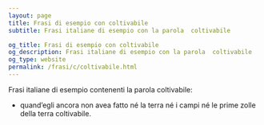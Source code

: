 ```yaml
---
layout: page
title: Frasi di esempio con coltivabile 
subtitle: Frasi italiane di esempio con la parola  coltivabile

og_title: Frasi di esempio con coltivabile 
og_description: Frasi italiane di esempio con la parola  coltivabile
og_type: website
permalink: /frasi/c/coltivabile.html
---
```


Frasi italiane di esempio contenenti la parola coltivabile:


- quand’egli ancora non avea fatto né la terra né i campi né le prime zolle della terra coltivabile.
